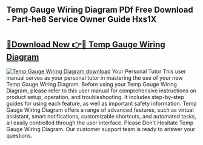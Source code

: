 ## Temp Gauge Wiring Diagram PDf Free Download - Part-he8 Service Owner Guide Hxs1X

# <h2><a href="http://dfrvad.blite.top/?on=Temp+Gauge+Wiring+Diagram">🔗Download New 👉🔴 Temp Gauge Wiring Diagram</a></h2>

[![Temp Gauge Wiring Diagram download](https://i.imgur.com/lujVjoI.png)](http://dfrvad.blite.top/?on=Temp+Gauge+Wiring+Diagram)
Your Personal Tutor This user manual serves as your personal tutor in mastering the use of your new Temp Gauge Wiring Diagram. Before using your Temp Gauge Wiring Diagram, please refer to this user manual for comprehensive instructions on product setup, operation, and troubleshooting. It includes step-by-step guides for using each feature, as well as important safety information. Temp Gauge Wiring Diagram offers a range of advanced features, such as virtual assistant, smart notifications, customizable shortcuts, and automated tasks, all easily controlled through the user interface. Please Don't Hesitate Temp Gauge Wiring Diagram. Our customer support team is ready to answer your questions.
